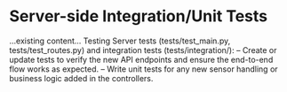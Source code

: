 # Server-side Integration/Unit Tests

...existing content...
Testing
Server tests (tests/test_main.py, tests/test_routes.py) and integration tests (tests/integration/):
– Create or update tests to verify the new API endpoints and ensure the end-to-end flow works as expected.
– Write unit tests for any new sensor handling or business logic added in the controllers.
